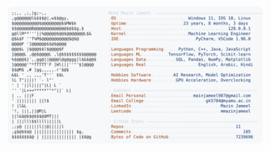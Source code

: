 <picture>
  <source srcset="https://raw.githubusercontent.com/mmazinjameel/mmazinjameel/main/dark_mode.svg?v=1751955399" media="(prefers-color-scheme: dark)">
  <img src="https://raw.githubusercontent.com/mmazinjameel/mmazinjameel/main/light_mode.svg?v=1751955399">
</picture>
